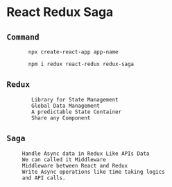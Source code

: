 # React Redux Saga

## `Command`
          
           npx create-react-app app-name
           
           npm i redux react-redux redux-saga

## `Redux` 
            Library for State Management 
            Global Data Management 
            A predictable State Container 
            Share any Component 
         

## `Saga`

         Handle Async data in Redux Like APIs Data 
         We can called it Middleware 
         Middleware between React and Redux 
         Write Async operations like time taking logics 
         and API calls.
